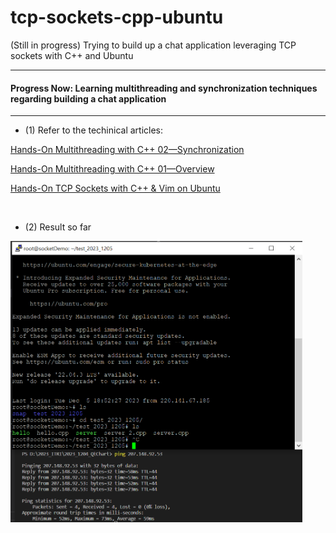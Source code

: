 # tcp-sockets-cpp-ubuntu
(Still in progress) Trying to build up a chat application leveraging TCP sockets with C++ and Ubuntu

----
#### Progress Now: Learning multithreading and synchronization techniques regarding building a chat application
----

- (1) Refer to the techinical articles:

[Hands-On Multithreading with C++ 02—Synchronization](https://yc-kuo.medium.com/hands-on-multithreading-with-c-02-synchronization-534ba1fb31e3)

[Hands-On Multithreading with C++ 01—Overview](https://yc-kuo.medium.com/hands-on-multithreading-with-c-01-overview-e29087ebeadb)

[Hands-On TCP Sockets with C++ & Vim on Ubuntu](https://yc-kuo.medium.com/hands-on-tcp-sockets-with-c-vim-on-ubuntu-0bee398abb94)

<br>

- (2) Result so far
<div class="flexible-container">
  <img src="pictures/01.png" height="450">
</div>